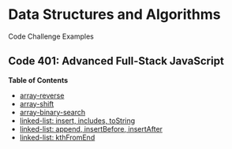 # Data Structures and Algorithms

Code Challenge Examples

## Code 401: Advanced Full-Stack JavaScript

**Table of Contents**
- [array-reverse](challenges/arrayReverse/array-reverse.js)
- [array-shift](challenges/arrayShift/array-shift.js)
- [array-binary-search](challenges/arrayBinarySearch/array-binary-search.js)
- [linked-list: insert, includes, toString](Data-Structures/linkedList/linked-list.js)
- [linked-list: append, insertBefore, insertAfter](Data-Structures/linkedList/linked-list.js)
- [linked-list: kthFromEnd](Data-Structures/linkedList/linked-list.js)